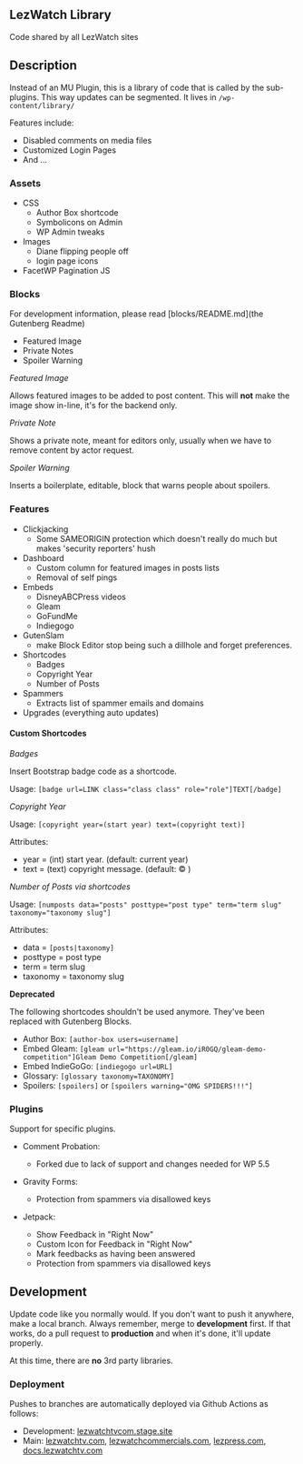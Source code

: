 ## LezWatch Library

Code shared by all LezWatch sites

## Description

Instead of an MU Plugin, this is a library of code that is called by the sub-plugins. This way updates can be segmented. It lives in `/wp-content/library/`

Features include:

* Disabled comments on media files
* Customized Login Pages
* And ...

### Assets

* CSS
    * Author Box shortcode
    * Symbolicons on Admin
    * WP Admin tweaks
* Images
    * Diane flipping people off
    * login page icons
* FacetWP Pagination JS

### Blocks

For development information, please read [blocks/README.md](the Gutenberg Readme)

* Featured Image
* Private Notes
* Spoiler Warning

_Featured Image_

Allows featured images to be added to post content. This will **not** make the image show in-line, it's for the backend only.

_Private Note_

Shows a private note, meant for editors only, usually when we have to remove content by actor request.

_Spoiler Warning_

Inserts a boilerplate, editable, block that warns people about spoilers.

### Features

* Clickjacking
  * Some SAMEORIGIN protection which doesn't really do much but makes 'security reporters' hush
* Dashboard
  * Custom column for featured images in posts lists
  * Removal of self pings
* Embeds
  * DisneyABCPress videos
  * Gleam
  * GoFundMe
  * Indiegogo
* GutenSlam
  * make Block Editor stop being such a dillhole and forget preferences.
* Shortcodes
  * Badges
  * Copyright Year
  * Number of Posts
* Spammers
  * Extracts list of spammer emails and domains
* Upgrades (everything auto updates)

#### Custom Shortcodes

_Badges_

Insert Bootstrap badge code as a shortcode.

Usage: `[badge url=LINK class="class class" role="role"]TEXT[/badge]`

_Copyright Year_

Usage: `[copyright year=(start year) text=(copyright text)]`

Attributes:
* year = (int) start year. (default: current year)
* text = (text) copyright message. (default: &copy; )

_Number of Posts via shortcodes_

Usage: `[numposts data="posts" posttype="post type" term="term slug" taxonomy="taxonomy slug"]`

Attributes:
* data = `[posts|taxonomy]`
* posttype = post type
* term = term slug
* taxonomy = taxonomy slug

**Deprecated**

The following shortcodes shouldn't be used anymore. They've been replaced with Gutenberg Blocks.

* Author Box:  `[author-box users=username]`
* Embed Gleam: `[gleam url="https://gleam.io/iR0GQ/gleam-demo-competition"]Gleam Demo Competition[/gleam]`
* Embed IndieGoGo: `[indiegogo url=URL]`
* Glossary: `[glossary taxonomy=TAXONOMY]`
* Spoilers: `[spoilers]` or `[spoilers warning="OMG SPIDERS!!!"]`

### Plugins

Support for specific plugins.

* Comment Probation:
  * Forked due to lack of support and changes needed for WP 5.5

* Gravity Forms:
  * Protection from spammers via disallowed keys

* Jetpack:
  * Show Feedback in "Right Now"
  * Custom Icon for Feedback in "Right Now"
  * Mark feedbacks as having been answered
  * Protection from spammers via disallowed keys

## Development

Update code like you normally would. If you don't want to push it anywhere, make a local branch. Always remember, merge to **development** first. If that works, do a pull request to **production** and when it's done, it'll update properly.

At this time, there are **no** 3rd party libraries.

### Deployment

Pushes to branches are automatically deployed via Github Actions as follows:

* Development: [lezwatchtvcom.stage.site](https://lezwatchtvcom.stage.site)
* Main: [lezwatchtv.com](https://lezwatchtv.com), [lezwatchcommercials.com](https://lezwatchcommercials.com), [lezpress.com](https://lezpress.com), [docs.lezwatchtv.com](https://docs.lezwatchtv.com)
